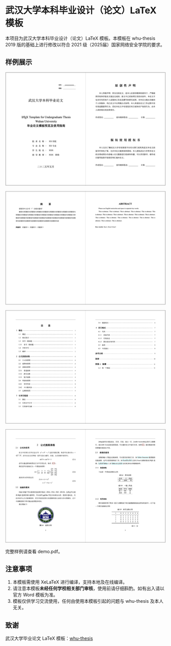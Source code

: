 # 武汉大学本科毕业设计（论文）LaTeX 模板

本项目为武汉大学本科毕业设计（论文）LaTeX 模板。本模板在 whu-thesis 2019 版的基础上进行修改以符合 2021 级（2025届）国家网络安全学院的要求。

## 样例展示

![pic1](.assets/pic1.jpg)

![pic2](.assets/pic2.jpg)

![pic3](.assets/pic3.jpg)

![pic4](.assets/pic4.jpg)


完整样例请查看 demo.pdf。

## 注意事项

1. 本模板需使用 XeLaTeX 进行编译，支持本地及在线编译。
2. 请注意本模板**未经任何学校相关部门审核**，使用前请仔细斟酌。如有出入请以官方 Word 模板为准。
3. 模板仅供学习交流使用，任何由使用本模板引起的问题与 whu-thesis 及本人无关。

## 致谢

武汉大学毕业论文 LaTeX 模板：[whu-thesis](https://github.com/whutug/whu-thesis)
